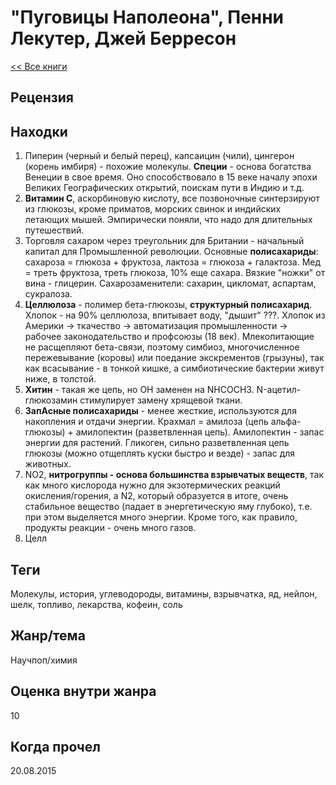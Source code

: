 # "Пуговицы Наполеона", Пенни Лекутер, Джей Берресон

[<< Все книги](../README.md)

## Рецензия



## Находки

1. Пиперин (черный и белый перец), капсаицин (чили), цингерон (корень имбиря) - похожие молекулы. **Специи** - основа богатства Венеции в свое время. Оно способствовало в 15 веке началу эпохи Великих Географических открытий, поискам пути в Индию и т.д.
2. **Витамин C**, аскорбиновую кислоту, все позвоночные синтерзируют из глюкозы, кроме приматов, морских свинок и индийских летающих мышей. Эмпирически поняли, что надо для длительных путешествий.
3. Торговля сахаром через треугольник для Британии - начальный капитал для Промышленной революции. Основные **полисахариды**: сахароза = глюкоза + фруктоза, лактоза = глюкоза + галактоза. Мед = треть фруктоза, треть глюкоза, 10% еще сахара. Вязкие "ножки" от вина - глицерин. Сахарозаменители: сахарин, цикломат, аспартам, сукралоза.
4. **Целлюлоза** - полимер бета-глюкозы, **структурный полисахарид**. Хлопок - на 90% целлюлоза, впитывает воду, "дышит" ???. Хлопок из Америки -> ткачество -> автоматизация промышленности -> рабочее законодательство и профсоюзы (18 век). Млекопитающие не расщепляют бета-связи, поэтому симбиоз, многочисленное пережевывание (коровы) или поедание экскрементов (грызуны), так как всасывание - в тонкой кишке, а симбиотические бактерии живут ниже, в толстой.
5. **Хитин** - такая же цепь, но OH заменен на NHCOCH3. N-ацетил-глюкозамин стимулирует замену хрящевой ткани.
6. **ЗапАсные полисахариды** - менее жесткие, используются для накопления и отдачи энергии. Крахмал = амилоза (цепь альфа-глюкозы) + амилопектин (разветвленная цепь). Амилопектин - запас энергии для растений. Гликоген, сильно разветвленная цепь глюкозы (можно отщеплять куски быстро и везде) - запас для животных.
7. NO2, **нитрогруппы - основа большинства взрывчатых веществ**, так как много кислорода нужно для экзотермических реакций окисления/горения, а N2, который образуется в итоге, очень стабильное вещество (падает в энергетическую яму глубоко), т.е. при этом выделяется много энергии. Кроме того, как правило, продукты реакции - очень много газов.
8. Целл


## Теги

Молекулы, история, углеводороды, витамины, взрывчатка, яд, нейлон, шелк, топливо, лекарства, кофеин, соль

## Жанр/тема

Научпоп/химия

## Оценка внутри жанра

10

## Когда прочел

20.08.2015
